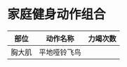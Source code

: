 # 家庭健身动作组合

|  部位  |   动作名称   | 力竭次数 |
| :----: | :----------: | :------: |
| 胸大肌 | 平地哑铃飞鸟 |          |
